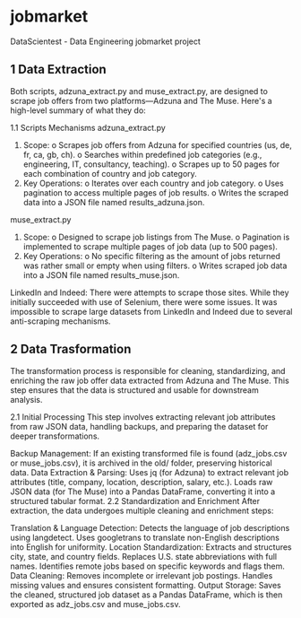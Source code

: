 # jobmarket
DataScientest - Data Engineering jobmarket project

## 1	Data Extraction
Both scripts, adzuna_extract.py and muse_extract.py, are designed to scrape job offers from two platforms—Adzuna and The Muse. Here's a high-level summary of what they do:

1.1	Scripts Mechanisms
adzuna_extract.py
1.	Scope:
o	Scrapes job offers from Adzuna for specified countries (us, de, fr, ca, gb, ch).
o	Searches within predefined job categories (e.g., engineering, IT, consultancy, teaching).
o	Scrapes up to 50 pages for each combination of country and job category.
2.	Key Operations:
o	Iterates over each country and job category.
o	Uses pagination to access multiple pages of job results.
o	Writes the scraped data into a JSON file named results_adzuna.json.

muse_extract.py
1.	Scope:
o	Designed to scrape job listings from The Muse.
o	Pagination is implemented to scrape multiple pages of job data (up to 500 pages).
2.	Key Operations:
o	No specific filtering as the amount of jobs returned was rather small or empty when using filters.
o	Writes scraped job data into a JSON file named results_muse.json.

LinkedIn and Indeed:
There were attempts to scrape those sites. While they initially succeeded with use of Selenium, there were some issues. It was impossible to scrape large datasets from LinkedIn and Indeed due to several anti-scraping mechanisms. 

## 2	Data Trasformation

The transformation process is responsible for cleaning, standardizing, and enriching the raw job offer data extracted from Adzuna and The Muse. This step ensures that the data is structured and usable for downstream analysis.

2.1 Initial Processing
This step involves extracting relevant job attributes from raw JSON data, handling backups, and preparing the dataset for deeper transformations.

Backup Management: If an existing transformed file is found (adz_jobs.csv or muse_jobs.csv), it is archived in the old/ folder, preserving historical data.
Data Extraction & Parsing:
Uses jq (for Adzuna) to extract relevant job attributes (title, company, location, description, salary, etc.).
Loads raw JSON data (for The Muse) into a Pandas DataFrame, converting it into a structured tabular format.
2.2 Standardization and Enrichment
After extraction, the data undergoes multiple cleaning and enrichment steps:

Translation & Language Detection:
Detects the language of job descriptions using langdetect.
Uses googletrans to translate non-English descriptions into English for uniformity.
Location Standardization:
Extracts and structures city, state, and country fields.
Replaces U.S. state abbreviations with full names.
Identifies remote jobs based on specific keywords and flags them.
Data Cleaning:
Removes incomplete or irrelevant job postings.
Handles missing values and ensures consistent formatting.
Output Storage: Saves the cleaned, structured job dataset as a Pandas DataFrame, which is then exported as adz_jobs.csv and muse_jobs.csv.
